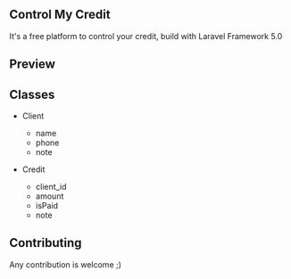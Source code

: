 ## Control My Credit

It's a free platform to control your credit, build with Laravel Framework 5.0

## Preview


## Classes

* Client
    * name
    * phone
    * note

* Credit
    * client_id
    * amount
    * isPaid
    * note

## Contributing

Any contribution is welcome ;)


